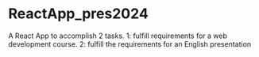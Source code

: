 # ReactApp_pres2024
A React App to accomplish 2 tasks. 1: fulfill requirements for a web development course. 2: fulfill the requirements for an English presentation

